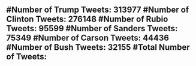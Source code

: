 #Number of Trump Tweets: 313977
#Number of Clinton Tweets: 276148
#Number of Rubio Tweets: 95599
#Number of Sanders Tweets: 75349
#Number of Carson Tweets: 44436
#Number of Bush Tweets: 32155
#Total Number of Tweets:  
---
